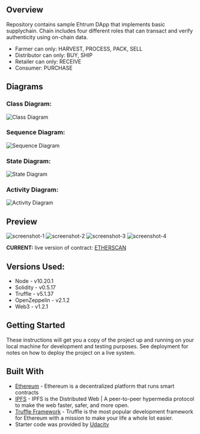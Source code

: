 ## Overview

Repository contains sample Ehtrum DApp that implements basic supplychain. Chain includes four different roles that can transact and verify authenticity using on-chain data.

* Farmer can only: HARVEST, PROCESS, PACK, SELL
* Distributor can only: BUY, SHIP
* Retailer can only: RECEIVE
* Consumer: PURCHASE

## Diagrams

### Class Diagram:
![Class Diagram](images/class-diagram.png)

### Sequence Diagram:
![Sequence Diagram](images/sequence-diagram.png)

### State Diagram:
![State Diagram](images/state-diagram.png)

### Activity Diagram:
![Activity Diagram](images/activity-diagram.png)

## Preview

![screenshot-1](images/screenshot-1.PNG)
![screenshot-2](images/screenshot-2.PNG)
![screenshot-3](images/screenshot-3.PNG)
![screenshot-4](images/screenshot-4.PNG)

**CURRENT:** live version of contract: [ETHERSCAN](https://rinkeby.etherscan.io/address/0x0b0f0D2C24E795133Bf66a977B1F8e9d73759429)

## Versions Used:

* Node - v10.20.1
* Solidity - v0.5.17
* Truffle - v5.1.37
* OpenZeppelin - v2.1.2
* Web3 - v1.2.1

## Getting Started

These instructions will get you a copy of the project up and running on your local machine for development and testing purposes. See deployment for notes on how to deploy the project on a live system.

## Built With

* [Ethereum](https://www.ethereum.org/) - Ethereum is a decentralized platform that runs smart contracts
* [IPFS](https://ipfs.io/) - IPFS is the Distributed Web | A peer-to-peer hypermedia protocol
to make the web faster, safer, and more open.
* [Truffle Framework](http://truffleframework.com/) - Truffle is the most popular development framework for Ethereum with a mission to make your life a whole lot easier.
* Starter code was provided by [Udacity](https://github.com/udacity/nd1309-Project-6b-Example-Template)